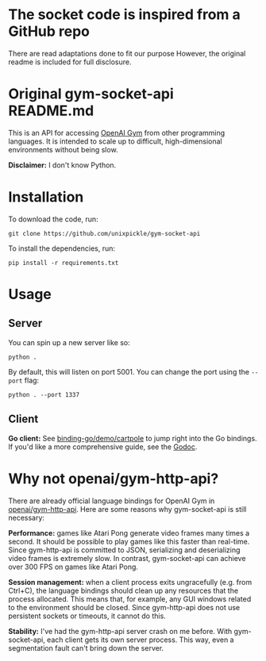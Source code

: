 # The socket code is inspired from a GitHub repo
There are read adaptations done to fit our purpose
However, the original readme is included for full disclosure.

# Original gym-socket-api README.md

This is an API for accessing [OpenAI Gym](https://gym.openai.com) from other programming languages. It is intended to scale up to difficult, high-dimensional environments without being slow.

**Disclaimer:** I don't know Python.

# Installation

To download the code, run:

```
git clone https://github.com/unixpickle/gym-socket-api
```

To install the dependencies, run:

```
pip install -r requirements.txt
```

# Usage

## Server

You can spin up a new server like so:

```
python .
```

By default, this will listen on port 5001. You can change the port using the `--port` flag:

```
python . --port 1337
```

## Client

**Go client:** See [binding-go/demo/cartpole](binding-go/demo/cartpole) to jump right into the Go bindings. If you'd like a more comprehensive guide, see the [Godoc](https://godoc.org/github.com/unixpickle/gym-socket-api/binding-go).

# Why not openai/gym-http-api?

There are already official language bindings for OpenAI Gym in [openai/gym-http-api](https://github.com/openai/gym-http-api). Here are some reasons why gym-socket-api is still necessary:

**Performance:** games like Atari Pong generate video frames many times a second. It should be possible to play games like this faster than real-time. Since gym-http-api is committed to JSON, serializing and deserializing video frames is extremely slow. In contrast, gym-socket-api can achieve over 300 FPS on games like Atari Pong.

**Session management:** when a client process exits ungracefully (e.g. from Ctrl+C), the language bindings should clean up any resources that the process allocated. This means that, for example, any GUI windows related to the environment should be closed. Since gym-http-api does not use persistent sockets or timeouts, it cannot do this.

**Stability:** I've had the gym-http-api server crash on me before. With gym-socket-api, each client gets its own server process. This way, even a segmentation fault can't bring down the server.

